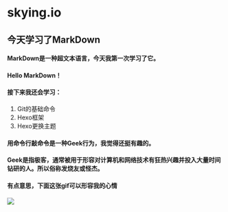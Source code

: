 # skying.io
## 今天学习了MarkDown
#### MarkDown是一种超文本语言，今天我第一次学习了它。
#### Hello MarkDown！
#### 接下来我还会学习：
1. Git的基础命令
1. Hexo框架
1. Hexo更换主题
#### 用命令行敲命令是一种Geek行为，我觉得还挺有趣的。
#### Geek是指极客，通常被用于形容对计算机和网络技术有狂热兴趣并投入大量时间钻研的人。所以俗称发烧友或怪杰。
#### 有点意思，下面这张gif可以形容我的心情
#### ![](https://qgt-style.oss-cn-hangzhou.aliyuncs.com/newcoursep4/g1/g1-2-2/tenor.gif)
